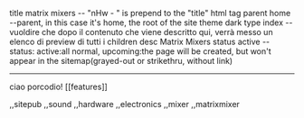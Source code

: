 title matrix mixers -- "nHw - " is prepend to the "title" html tag
parent home --parent, in this case it's home, the root of the site
theme dark
type index --vuoldire che dopo il contenuto che viene descritto qui, verrà messo un elenco di preview di tutti i children
desc Matrix Mixers
status active --status: active:all normal, upcoming:the page will be created, but won't appear in the sitemap(grayed-out or strikethru, without link)

***
ciao porcodio!
[[features]]

,,sitepub
,,sound
,,hardware
,,electronics
,,mixer
,,matrixmixer

